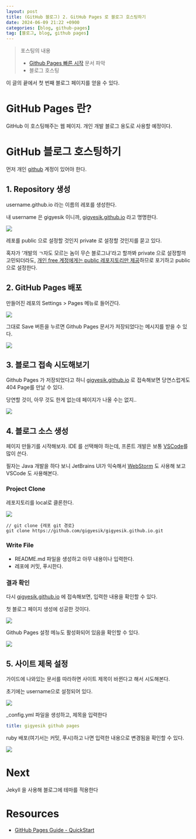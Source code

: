 ```yaml
---
layout: post
title: (GitHub 블로그) 2. GitHub Pages 로 블로그 호스팅하기
date: 2024-06-09 21:22 +0900
categories: [blog, github-pages]
tag: [블로그, blog, github pages]
---
```


> 포스팅의 내용
> - [Github Pages 빠른 시작][GitHub Pages Quickstart] 문서 파악
> - 블로그 호스팅

이 글의 끝에서 첫 번째 블로그 페이지를 얻을 수 있다.

# GitHub Pages 란?

GitHub 이 호스팅해주는 웹 페이지. 개인 개발 블로그 용도로 사용할 예정이다.

# GitHub 블로그 호스팅하기

먼저 개인 [github][github] 계정이 있어야 한다.

## 1. Repository 생성

username.github.io 라는 이름의 레포를 생성한다.

내 username 은 gigyesik 이니까, [gigyesik.github.io][gigyesik.github.io] 라고 명명한다.

![](/assets/img/2024-06-09/2024-06-09-blog-github-pages-2-quickstart-1-create-new-repository.png)

레포를 public 으로 설정할 것인지 private 로 설정할 것인지를 묻고 있다.

혹자가 ‘개발의 ㄱ자도 모르는 놈이 무슨 블로그냐’라고 할까봐 private 으로 설정할까 고민되더라도, 
[개인 free 계정에게는 public 레포지토리만 제공][github plans]하므로 포기하고 public 으로 설정한다.

## 2. GitHub Pages 배포

만들어진 레포의 Settings > Pages 메뉴로 들어간다.

![](/assets/img/2024-06-09/2024-06-09-blog-github-pages-2-quickstart-2-settings-page.png)

그대로 Save 버튼을 누르면 Github Pages 문서가 저장되었다는 메시지를 받을 수 있다.

![](/assets/img/2024-06-09/2024-06-09-blog-github-pages-2-quickstart-3-source-saved.png)

## 3. 블로그 접속 시도해보기

Github Pages 가 저장되었다고 하니 [gigyesik.github.io][gigyesik.github.io] 로 접속해보면 당연스럽게도 404 Page를 만날 수 있다.

당연할 것이, 아무 것도 한게 없는데 페이지가 나올 수는 없지..

![](/assets/img/2024-06-09/2024-06-09-blog-github-pages-2-quickstart-4-404.png)

## 4. 블로그 소스 생성

페이지 만들기를 시작해보자. IDE 를 선택해야 하는데, 프론트 개발은 보통 [VSCode][VSCode]를 많이 쓴다.

필자는 Java 개발을 하다 보니 JetBrains UI가 익숙해서 [WebStorm][Webstorm] 도 사용해 보고 VSCode 도 사용해본다.

### Project Clone

레포지토리를 local로 클론한다.

![](/assets/img/2024-06-09/2024-06-09-blog-github-pages-2-quickstart-5-clone.png)

```shell
// git clone {레포 git 경로}
git clone https://github.com/gigyesik/gigyesik.github.io.git
```

### Write File

- README.md 파일을 생성하고 아무 내용이나 입력한다.
- 레포에 커밋, 푸시한다.

### 결과 확인

다시 [gigyesik.github.io][gigyesik.github.io] 에 접속해보면, 입력한 내용을 확인할 수 있다.

첫 블로그 페이지 생성에 성공한 것이다.

![](/assets/img/2024-06-09/2024-06-09-blog-github-pages-2-quickstart-6-main.png)

Github Pages 설정 메뉴도 활성화되어 있음을 확인할 수 있다.

![](/assets/img/2024-06-09/2024-06-09-blog-github-pages-2-quickstart-7-setting.png)

## 5. 사이트 제목 설정

가이드에 나와있는 문서를 따라하면 사이트 제목이 바뀐다고 해서 시도해본다.

초기에는 username으로 설정되어 있다.

![](/assets/img/2024-06-09/2024-06-09-blog-github-pages-2-quickstart-8-default-title.png)

_config.yml 파일을 생성하고, 제목을 입력한다

```yaml
title: gigyesik github pages
```

ruby 배포(여기서는 커밋, 푸시)하고 나면 입력한 내용으로 변경됨을 확인할 수 있다.

![](/assets/img/2024-06-09/2024-06-09-blog-github-pages-2-quickstart-9-title.png)

# Next

Jekyll 을 사용해 블로그에 테마를 적용한다

# Resources

- [GitHub Pages Guide - QuickStart][GitHub Pages Quickstart]

[gigyesik.github.io]: https://gigyesik.github.io
[GitHub Pages Quickstart]: https://docs.github.com/ko/pages/quickstart
[github]: https://github.com/
[github plans]: https://docs.github.com/en/get-started/learning-about-github/githubs-plans#github-free-for-personal-accounts
[VSCode]: https://code.visualstudio.com/
[Webstorm]: https://www.jetbrains.com/ko-kr/webstorm/
